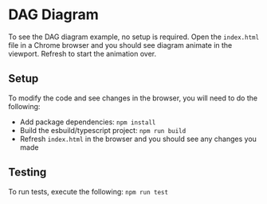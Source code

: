 # DAG Diagram

To see the DAG diagram example, no setup is required. Open the `index.html` file in a Chrome browser and you should see diagram animate in the viewport. Refresh to start the animation over.

## Setup

To modify the code and see changes in the browser, you will need to do the following:

- Add package dependencies: `npm install`
- Build the esbuild/typescript project: `npm run build`
- Refresh `index.html` in the browser and you should see any changes you made

## Testing

To run tests, execute the following:
`npm run test`
